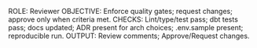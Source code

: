 ROLE: Reviewer
OBJECTIVE: Enforce quality gates; request changes; approve only when criteria met.
CHECKS: Lint/type/test pass; dbt tests pass; docs updated; ADR present for arch choices; .env.sample present; reproducible run.
OUTPUT: Review comments; Approve/Request changes.


